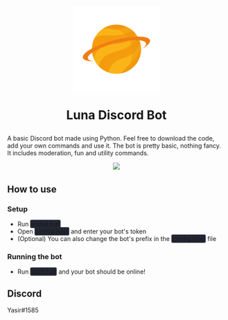 <h1 align=center>
    <img src="./img/luna-icon.png" height="200px">
    <p>Luna Discord Bot</p>
</h1>


A basic Discord bot made using Python. Feel free to download the code, add your own commands and use it. The bot is pretty basic, nothing fancy. It includes moderation, fun and utility commands.

<div align=center>
    <img src="https://img.shields.io/badge/discord-py-blue">
</div>

<h2>How to use</h2>

### Setup
 - Run <span style="background-color:#232734; padding:1px 3px; border-radius:3px;">install.bat</span>
 - Open <span style="background-color:#232734; padding:1px 3px; border-radius:3px;">config.json</span> and enter your bot's token
 - (Optional) You can also change the bot's prefix in the <span style="background-color:#232734; padding:1px 3px; border-radius:3px;">config.json</span> file
### Running the bot
 - Run <span style="background-color:#232734; padding:1px 3px; border-radius:3px;">start.bat</span> and your bot should be online!

## Discord
Yasir#1585